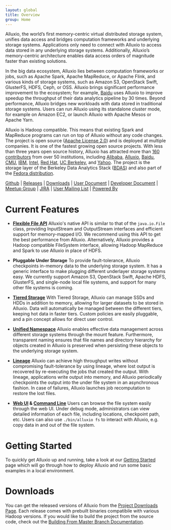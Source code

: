```yaml
---
layout: global
title: Overview
group: Home
---
```


Alluxio, the world’s first memory-centric virtual distributed storage system, unifies data access
and bridges computation frameworks and underlying storage systems. Applications only need to connect
with Alluxio to access data stored in any underlying storage systems. Additionally, Alluxio’s
memory-centric architecture enables data access orders of magnitude faster than existing solutions.

In the big data ecosystem, Alluxio lies between computation frameworks or jobs, such as Apache
Spark, Apache MapReduce, or Apache Flink, and various kinds of storage systems, such as Amazon S3,
OpenStack Swift, GlusterFS, HDFS, Ceph, or OSS. Alluxio brings significant performance improvement
to the ecosystem; for example, [Baidu](https://www.baidu.com) uses Alluxio to improve speedup the
throughput of their data analytics pipeline by 30 times. Beyond performance, Alluxio bridges new
workloads with data stored in traditional storage systems. Users can run Alluxio using its
standalone cluster mode, for example on Amazon EC2, or launch Alluxio with Apache Mesos or Apache
Yarn.

Alluxio is Hadoop compatible. This means that existing Spark and MapReduce programs can run on top
of Alluxio without any code changes. The project is open source
([Apache License 2.0](https://github.com/alluxio/alluxio/blob/master/LICENSE)) and is deployed at
multiple companies. It is one of the fastest growing open source projects. With less than three
years open source history, Alluxio has attracted more than
[160 contributors](https://github.com/alluxio/alluxio/graphs/contributors) from over 50 institutions,
including [Alibaba](http://www.alibaba.com), [Alluxio](http://www.alluxio.com/),
[Baidu](https://www.baidu.com), [CMU](https://www.cmu.edu/), [IBM](https://www.ibm.com),
[Intel](http://www.intel.com/), [Red Hat](https://www.redhat.com/),
[UC Berkeley](https://amplab.cs.berkeley.edu/), and [Yahoo](https://www.yahoo.com/).
The project is the storage layer of the Berkeley Data Analytics Stack
([BDAS](https://amplab.cs.berkeley.edu/bdas/)) and also part of the
[Fedora distribution](https://fedoraproject.org/wiki/SIGs/bigdata/packaging).

[Github](https://github.com/alluxio/alluxio/) |
[Releases](http://alluxio.org/releases/) |
[Downloads](http://alluxio.org/downloads/) |
[User Document](Getting-Started.html) |
[Developer Document](Contributing-to-Alluxio.html) |
[Meetup Group](https://www.meetup.com/Alluxio/) |
[JIRA](https://alluxio.atlassian.net/browse/ALLUXIO) |
[User Mailing List](https://groups.google.com/forum/?fromgroups#!forum/alluxio-users) |
[Powered By](Powered-By-Alluxio.html)

# Current Features

* **[Flexible File API](File-System-API.html)** Alluxio's native API is similar to that of the
``java.io.File`` class, providing InputStream and OutputStream interfaces and efficient support for
memory-mapped I/O. We recommend using this API to get the best performance from Alluxio.
Alternatively, Alluxio provides a Hadoop compatible FileSystem interface, allowing Hadoop MapReduce
and Spark to use Alluxio in place of HDFS.

* **Pluggable Under Storage** To provide fault-tolerance, Alluxio checkpoints in-memory data to the
underlying storage system. It has a generic interface to make plugging different underlayer storage
systems easy. We currently support Amazon S3, OpenStack Swift, Apache HDFS, GlusterFS, and
single-node local file systems, and support for many other file systems is coming.

* **[Tiered Storage](Tiered-Storage-on-Alluxio.html)** With Tiered Storage, Alluxio can manage SSDs
and HDDs in addition to memory, allowing for larger datasets to be stored in Alluxio. Data will
automatically be managed between the different tiers, keeping hot data in faster tiers. Custom
policies are easily pluggable, and a pin concept allows for direct user control.

* **[Unified Namespace](Unified-and-Transparent-Namespace.html)** Alluxio enables effective
data management across different storage systems through the mount feature. Furthermore,
transparent naming ensures that file names and directory hierarchy for objects created in Alluxio
is preserved when persisting these objects to the underlying storage system.

* **[Lineage](Lineage-API.html)** Alluxio can achieve high throughput writes without compromising
fault-tolerance by using lineage, where lost output is recovered by re-executing the jobs that
created the output. With lineage, applications write output into memory, and Alluxio periodically
checkpoints the output into the under file system in an asynchronous fashion. In case of failures,
Alluxio launches job recomputation to restore the lost files.

* **[Web UI](Web-Interface.html) & [Command Line](Command-Line-Interface.html)** Users can browse
the file system easily through the web UI. Under debug mode, administrators can view detailed
information of each file, including locations, checkpoint path, etc. Users can also use
``./bin/alluxio fs`` to interact with Alluxio, e.g. copy data in and out of the file system.

# Getting Started

To quickly get Alluxio up and running, take a look at our [Getting Started](Getting-Started.html)
page which will go through how to deploy Alluxio and run some basic examples in a local environment.

# Downloads

You can get the released versions of Alluxio from the
[Project Downloads Page](http://alluxio.org/downloads). Each release comes with prebuilt
binaries compatibile with various Hadoop versions. If you would like to build the project from the
source code, check out the
[Building From Master Branch Documentation](Building-Alluxio-Master-Branch.html).
